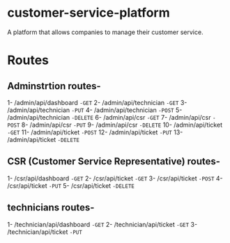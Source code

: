 # customer-service-platform
A platform that allows companies to manage their customer service.

# Routes

## Adminstrtion routes-

1- /admin/api/dashboard     `-GET`
2- /admin/api/technician   `-GET`
3- /admin/api/technician   `-PUT`
4- /admin/api/technician   `-POST`
5- /admin/api/technician   `-DELETE`
6- /admin/api/csr   `-GET`
7- /admin/api/csr   `-POST`
8- /admin/api/csr   `-PUT`
9- /admin/api/csr   `-DELETE`
10- /admin/api/ticket    `-GET`
11- /admin/api/ticket    `-POST`
12- /admin/api/ticket    `-PUT`
13- /admin/api/ticket    `-DELETE`

## CSR (Customer Service Representative) routes-

1- /csr/api/dashboard `-GET`
2- /csr/api/ticket    `-GET`
3- /csr/api/ticket    `-POST`
4- /csr/api/ticket    `-PUT`
5- /csr/api/ticket    `-DELETE`

## technicians routes-

1- /technician/api/dashboard    `-GET`
2- /technician/api/ticket       `-GET`
3- /technician/api/ticket       `-PUT`